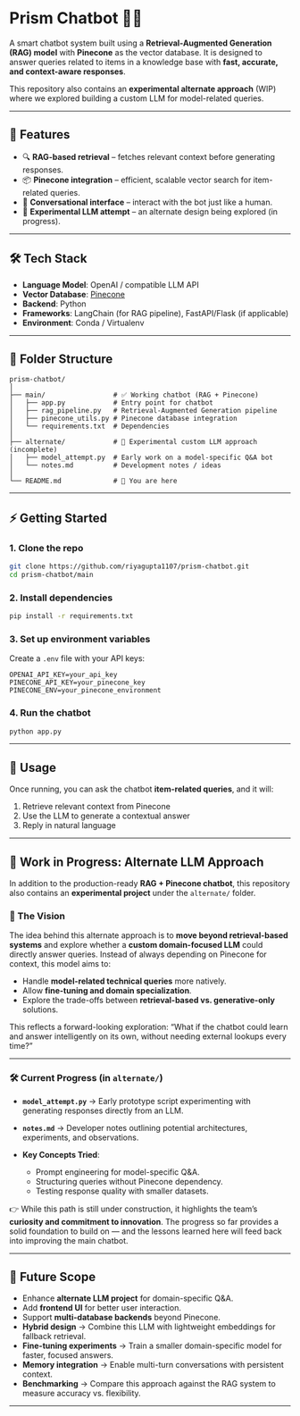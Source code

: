 
# Prism Chatbot 🤖✨

A smart chatbot system built using a **Retrieval-Augmented Generation (RAG) model** with **Pinecone** as the vector database.
It is designed to answer queries related to items in a knowledge base with **fast, accurate, and context-aware responses**.

This repository also contains an **experimental alternate approach** (WIP) where we explored building a custom LLM for model-related queries.

---

## 🚀 Features

* 🔍 **RAG-based retrieval** – fetches relevant context before generating responses.
* 📦 **Pinecone integration** – efficient, scalable vector search for item-related queries.
* 💬 **Conversational interface** – interact with the bot just like a human.
* 🧪 **Experimental LLM attempt** – an alternate design being explored (in progress).

---

## 🛠️ Tech Stack

* **Language Model**: OpenAI / compatible LLM API
* **Vector Database**: [Pinecone](https://www.pinecone.io/)
* **Backend**: Python
* **Frameworks**: LangChain (for RAG pipeline), FastAPI/Flask (if applicable)
* **Environment**: Conda / Virtualenv

---

## 📂 Folder Structure

```
prism-chatbot/
│
├── main/                 # ✅ Working chatbot (RAG + Pinecone)
│   ├── app.py            # Entry point for chatbot
│   ├── rag_pipeline.py   # Retrieval-Augmented Generation pipeline
│   ├── pinecone_utils.py # Pinecone database integration
│   └── requirements.txt  # Dependencies
│
├── alternate/            # 🧪 Experimental custom LLM approach (incomplete)
│   ├── model_attempt.py  # Early work on a model-specific Q&A bot
│   └── notes.md          # Development notes / ideas
│
└── README.md             # 📖 You are here
```

---

## ⚡ Getting Started

### 1. Clone the repo

```bash
git clone https://github.com/riyagupta1107/prism-chatbot.git
cd prism-chatbot/main
```

### 2. Install dependencies

```bash
pip install -r requirements.txt
```

### 3. Set up environment variables

Create a `.env` file with your API keys:

```
OPENAI_API_KEY=your_api_key
PINECONE_API_KEY=your_pinecone_key
PINECONE_ENV=your_pinecone_environment
```

### 4. Run the chatbot

```bash
python app.py
```

---

## 🎯 Usage

Once running, you can ask the chatbot **item-related queries**, and it will:

1. Retrieve relevant context from Pinecone
2. Use the LLM to generate a contextual answer
3. Reply in natural language

---
## 🧪 Work in Progress: Alternate LLM Approach

In addition to the production-ready **RAG + Pinecone chatbot**, this repository also contains an **experimental project** under the `alternate/` folder.

### 🌟 The Vision

The idea behind this alternate approach is to **move beyond retrieval-based systems** and explore whether a **custom domain-focused LLM** could directly answer queries. Instead of always depending on Pinecone for context, this model aims to:

* Handle **model-related technical queries** more natively.
* Allow **fine-tuning and domain specialization**.
* Explore the trade-offs between **retrieval-based vs. generative-only** solutions.

This reflects a forward-looking exploration: “What if the chatbot could learn and answer intelligently on its own, without needing external lookups every time?”

---

### 🛠️ Current Progress (in `alternate/`)

* **`model_attempt.py`** → Early prototype script experimenting with generating responses directly from an LLM.
* **`notes.md`** → Developer notes outlining potential architectures, experiments, and observations.
* **Key Concepts Tried**:

  * Prompt engineering for model-specific Q&A.
  * Structuring queries without Pinecone dependency.
  * Testing response quality with smaller datasets.

👉 While this path is still under construction, it highlights the team’s **curiosity and commitment to innovation**.
The progress so far provides a solid foundation to build on — and the lessons learned here will feed back into improving the main chatbot.

---
## 🌱 Future Scope

* Enhance **alternate LLM project** for domain-specific Q&A.
* Add **frontend UI** for better user interaction.
* Support **multi-database backends** beyond Pinecone.
* **Hybrid design** → Combine this LLM with lightweight embeddings for fallback retrieval.
* **Fine-tuning experiments** → Train a smaller domain-specific model for faster, focused answers.
* **Memory integration** → Enable multi-turn conversations with persistent context.
* **Benchmarking** → Compare this approach against the RAG system to measure accuracy vs. flexibility.

---




